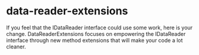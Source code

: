 # data-reader-extensions
If you feel that the IDataReader interface could use some work, here is your change. DataReaderExtensions focuses on empowering the IDataReader interface through new method extensions that will make your code a lot cleaner.
